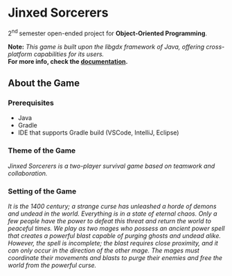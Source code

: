 # Jinxed Sorcerers

2<sup>nd </sup> semester open-ended project for **Object-Oriented Programming**.

**Note:** *This game is built upon the libgdx framework of Java, offering cross-platform capabilities for its users.*<br />
**For more info, check the <a href="https://libgdx.com/dev/" target="_blank">documentation</a>.**

## About the Game

### Prerequisites
- Java
- Gradle
- IDE that supports Gradle build (VSCode, IntelliJ, Eclipse)

### Theme of the Game
*Jinxed Sorcerers is a two-player survival game based on teamwork and collaboration.*

### Setting of the Game
*It is the 1400 century; a strange curse has unleashed a horde of demons and undead in the world. Everything is in a state of eternal chaos. Only a few people have the power to defeat this threat and return the world to peaceful times. We play as two mages who possess an ancient power spell that creates a powerful blast capable of purging ghosts and undead alike. However, the spell is incomplete; the blast requires close proximity, and it can only occur in the direction of the other mage. The mages must coordinate their movements and blasts to purge their enemies and free the world from the powerful curse.*
